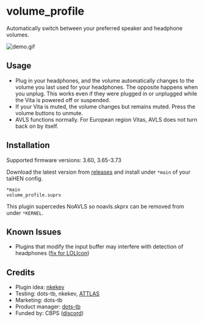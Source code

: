 # volume_profile

Automatically switch between your preferred speaker and headphone volumes.

![demo.gif](https://github.com/cuevavirus/volume_profile/raw/assets/demo.gif)

## Usage

- Plug in your headphones, and the volume automatically changes to the volume you last used for your headphones. The opposite happens when you unplug. This works even if they were plugged in or unplugged while the Vita is powered off or suspended.
- If your Vita is muted, the volume changes but remains muted. Press the volume buttons to unmute.
- AVLS functions normally. For European region Vitas, AVLS does not turn back on by itself.

## Installation

Supported firmware versions: 3.60, 3.65-3.73

Download the latest version from [releases](https://github.com/cuevavirus/volume_profile/releases) and install under `*main` of your taiHEN config.

```
*main
volume_profile.suprx
```

This plugin supercedes NoAVLS so noavls.skprx can be removed from under `*KERNEL`.

## Known Issues

- Plugins that modify the input buffer may interfere with detection of headphones ([fix for LOLIcon](https://github.com/cuevavirus/volume_profile/raw/assets/LOLIcon.skprx))


## Credits

- Plugin idea: [nkekev](https://twitter.com/Nkekev)
- Testing: dots-tb, nkekev, [ATTLAS](https://twitter.com/ATTLAS_)
- Marketing: dots-tb
- Product manager: [dots-tb](https://twitter.com/dots_tb)
- Funded by: CBPS ([discord](https://discord.gg/2nDCbxJ))
